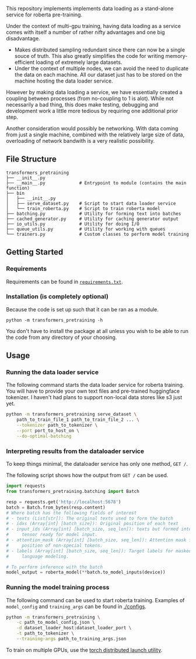 
This repository implements implements data loading as a stand-alone service
for roberta pre-training.

Under the context of multi-gpu training, having data
loading as a service comes with itself a number of rather nifty advantages
and one big disadvantage.

- Makes distributed sampling redundant since there can now be a single souce
  of truth. This also greatly simplifies the code for writing
  memory-efficient loading of extremely large datasets.
- Under the context of multiple nodes, we can avoid the need to duplicate the
  data on each machine. All our dataset just has to be stored on the machine
  hosting the data loader service.

However by making data loading a service, we have essentially created a
coupling between processes (from no-coupling to 1 is alot).
While not necessarily a bad thing, this does make testing, debugging and
development work a little more tedious by requiring one additional prior step.

Another consideration would possibly be networking.
With data coming from just a single machine, combined with the relatively large
size of data, overloading of network bandwith is a very realistic possibility.

## File Structure

```
transformers_pretraining
├── __init__.py
├── __main__.py             # Entrypoint to module (contains the main function)
├── bin
│   ├── __init__.py
│   ├── serve_dataset.py    # Script to start data loader service
│   └── train_roberta.py    # Script to train roberta model
├── batching.py             # Utility for forming text into batches
├── cached_generator.py     # Utility for caching generator output
├── io_utils.py             # Utility for doing I/O
├── queue_utils.py          # Utility for working with queues
└── trainers.py             # Custom classes to perform model training
```

## Getting Started

### Requirements

Requirements can be found in [`requirements.txt`](./requirements.txt).

### Installation (is completely optional)

Because the code is set up such that it can be ran as a module.

```
python -m transformers_pretraining -h
```

You don't have to install the package at all unless you wish to be able to
run the code from any directory of your choosing.

## Usage

### Running the data loader service

The following command starts the data loader service for roberta training.
You will have to provide your own text files and pre-trained huggingface
tokenizer.
I haven't had plans to support non-local data stores like s3 just yet.

```sh
python -m transformers_pretraining serve_dataset \
    path_to_train_file_1 path_to_train_file_2 ... \
    --tokenizer path_to_tokenizer \
    --port port_to_host_on \
    --do-optimal-batching
```

### Interpreting results from the dataloader service

To keep things minimal, the dataloader service has only one method, `GET /`.

The following script shows how the output from `GET /` can be used.

```python
import requests
from transformers_pretraining.batching import Batch

resp = requests.get('http://localhost:5678')
batch = Batch.from_bytes(resp.content)
# Where batch has the following fields of interest
# - texts (List[str]): The original texts used to form the batch
# - idxs (Array[int] [batch_size]): Original position of each text
# - input_ids (Array[int] [batch_size, seq_len]): texts but formed into a 2d
#     tensor ready for model input.
# - attention_mask (Array[int] [batch_size, seq_len]): Attention mask for
#     position of non-special tokens.
# - labels (Array[int] [batch_size, seq_len]): Target labels for masked
#     language modeling.

# To perform inference with the batch
model_output = roberta_model(**batch.to_model_inputs(device))
```

### Running the model training process

The following command can be used to start roberta training.
Examples of `model_config` and `training_args` can be found in
[./configs](./configs).

```sh
python -m transformers_pretraining \
    -c path_to_model_config.json \
    -d dataset_loader_host:dataset_loader_port \
    -t path_to_tokenizer \
    --training-args path_to_training_args.json
```

To train on multiple GPUs, use the [torch distributed launch utility](https://pytorch.org/docs/stable/distributed.html#launch-utility).
